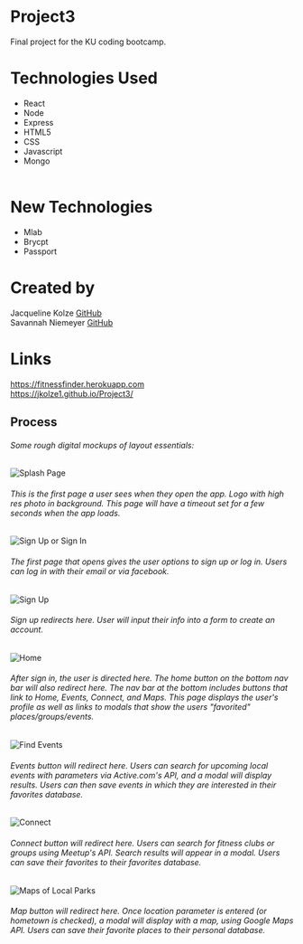 # Project3
Final project for the KU coding bootcamp. 

# Technologies Used <br>
* React <br>
* Node <br>
* Express <br>
* HTML5 <br>
* CSS <br>
* Javascript <br>
* Mongo <br><br>

# New Technologies
* Mlab <br>
* Brycpt<br>
* Passport<br>

# Created by
Jacqueline Kolze [GitHub](https://github.com/Jkolze1) <br>
Savannah Niemeyer [GitHub](https://github.com/sniemeyer1)

# Links
https://fitnessfinder.herokuapp.com <br>
https://jkolze1.github.io/Project3/

## Process
###### Some rough digital mockups of layout essentials:
![Splash Page](/public/assets/images/mockups/SplashPage.png "Splash Page")
######  This is the first page a user sees when they open the app. Logo with high res photo in background. This page will have a timeout set for a few seconds when the app loads. 

![Sign Up or Sign In](/public/assets/images/mockups/SignUpSignIn.png "Sign Up or Sign In")
###### The first page that opens gives the user options to sign up or log in. Users can log in with their email or via facebook.

![Sign Up](/public/assets/images/mockups/SignUpPage.png "Sign Up")
###### Sign up redirects here. User will input their info into a form to create an account. 

![Home](/public/assets/images/mockups/Userhome.png "User Home")
###### After sign in, the user is directed here. The home button on the bottom nav bar will also redirect here. The nav bar at the bottom includes buttons that link to Home, Events, Connect, and Maps. This page displays the user's profile as well as links to modals that show the users "favorited" places/groups/events. 

![Find Events](/public/assets/images/mockups/FindEvents.png "Find Events")
###### Events button will redirect here. Users can search for upcoming local events with parameters via Active.com's API, and a modal will display results. Users can then save events in which they are interested in their favorites database.

![Connect](/public/assets/images/mockups/Connect.png "Connect")
###### Connect button will redirect here. Users can search for fitness clubs or groups using Meetup's API. Search results will appear in a modal. Users can save their favorites to their favorites database. 

![Maps of Local Parks](/public/assets/images/mockups/Maps.png "Maps")
###### Map button will redirect here. Once location parameter is entered (or hometown is checked), a modal will display with a map, using Google Maps API. Users can save their favorite places to their personal database. 